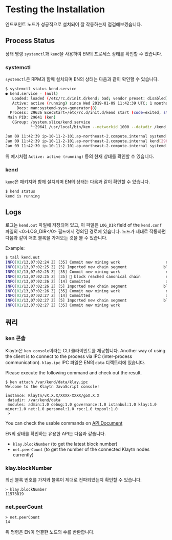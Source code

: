 # Testing the Installation <a id="testing-the-installation"></a>

엔드포인트 노드가 성공적으로 설치되어 잘 작동하는지 점검해보겠습니다.

## Process Status <a id="process-status"></a>

상태 명령 `systemctl`과 `kend`을 사용하여 EN의 프로세스 상태를 확인할 수 있습니다.

### systemctl <a id="systemctl"></a>

`systemctl`은 RPM과 함께 설치되며 EN의 상태는 다음과 같이 확인할 수 있습니다.

```bash
$ systemctl status kend.service
● kend.service - (null)
   Loaded: loaded (/etc/rc.d/init.d/kend; bad; vendor preset: disabled)
   Active: active (running) since Wed 2019-01-09 11:42:39 UTC; 1 months 4 days ago
     Docs: man:systemd-sysv-generator(8)
  Process: 29636 ExecStart=/etc/rc.d/init.d/kend start (code=exited, status=0/SUCCESS)
 Main PID: 29641 (ken)
   CGroup: /system.slice/kend.service
           └─29641 /usr/local/bin/ken --networkid 1000 --datadir /kend_home --port 32323 --srvtype fasthttp --metrics --prometheus --verbosity 3 --txpool.global...

Jan 09 11:42:39 ip-10-11-2-101.ap-northeast-2.compute.internal systemd[1]: Starting (null)...
Jan 09 11:42:39 ip-10-11-2-101.ap-northeast-2.compute.internal kend[29636]: Starting kend: [  OK  ]
Jan 09 11:42:39 ip-10-11-2-101.ap-northeast-2.compute.internal systemd[1]: Started (null).
```

위 예시처럼 `Active: active (running)` 등의 현재 상태를 확인할 수 있습니다.

### kend <a id="kend"></a>

`kend`은 패키지와 함께 설치되며 EN의 상태는 다음과 같이 확인할 수 있습니다.

```bash
$ kend status
kend is running
```

## Logs <a id="logs"></a>

로그는 `kend.out` 파일에 저장되어 있고, 이 파일은 `LOG_DIR` field of the `kend.conf` 파일의 <0>LOG_DIR</0> 필드에서 정의된 경로에 있습니다. 노드가 제대로 작동하면 다음과 같이 매초 블록을 가져오는 것을 볼 수 있습니다.

Example:

```bash
$ tail kend.out
INFO[02/13,07:02:24 Z] [35] Commit new mining work                    number=11572924 txs=0 elapsed=488.336µs
INFO[02/13,07:02:25 Z] [5] Imported new chain segment                blocks=1 txs=0 mgas=0.000     elapsed=1.800ms   mgasps=0.000       number=11572924 hash=f46d09…ffb2dc cache=1.59mB
INFO[02/13,07:02:25 Z] [35] Commit new mining work                    number=11572925 txs=0 elapsed=460.485µs
INFO[02/13,07:02:25 Z] [35] 🔗 block reached canonical chain           number=11572919 hash=01e889…524f02
INFO[02/13,07:02:26 Z] [14] Committed                                 address=0x1d4E05BB72677cB8fa576149c945b57d13F855e4 hash=1fabd3…af66fe number=11572925
INFO[02/13,07:02:26 Z] [5] Imported new chain segment                blocks=1 txs=0 mgas=0.000     elapsed=1.777ms   mgasps=0.000       number=11572925 hash=1fabd3…af66fe cache=1.59mB
INFO[02/13,07:02:26 Z] [35] Commit new mining work                    number=11572926 txs=0 elapsed=458.665µs
INFO[02/13,07:02:27 Z] [14] Committed                                 address=0x1d4E05BB72677cB8fa576149c945b57d13F855e4 hash=60b9aa…94f648 number=11572926
INFO[02/13,07:02:27 Z] [5] Imported new chain segment                blocks=1 txs=0 mgas=0.000     elapsed=1.783ms   mgasps=0.000       number=11572926 hash=60b9aa…94f648 cache=1.59mB
INFO[02/13,07:02:27 Z] [35] Commit new mining work      
```

## 쿼리 <a id="queries"></a>

### ken 콘솔 <a id="ken-console"></a>

Klaytn은 `ken console`이라는 CLI 클라이언트를 제공합니다. Another way of using the client is to connect to the process via IPC (inter-process communication). `klay.ipc` IPC 파일은 EN의 `data` 디렉토리에 있습니다.

Please execute the following command and check out the result.

```text
$ ken attach /var/kend/data/klay.ipc
Welcome to the Klaytn JavaScript console!

instance: Klaytn/vX.X.X/XXXX-XXXX/goX.X.X
 datadir: /var/kend/data
 modules: admin:1.0 debug:1.0 governance:1.0 istanbul:1.0 klay:1.0 miner:1.0 net:1.0 personal:1.0 rpc:1.0 txpool:1.0
 >
```

You can check the usable commands on [API Document](../../../dapp/json-rpc/README.md)

EN의 상태를 확인하는 유용한 API는 다음과 같습니다.

* `klay.blockNumber` (to get the latest block number)
* `net.peerCount` (to get the number of the connected Klaytn nodes currently)

### klay.blockNumber <a id="klay-blocknumber"></a>

최신 블록 번호를 가져와 블록이 제대로 전파되었는지 확인할 수 있습니다.

```text
> klay.blockNumber
11573819
```

### net.peerCount <a id="net-peercount"></a>

```text
> net.peerCount
14
```

위 명령은 EN이 연결한 노드의 수를 반환합니다.






